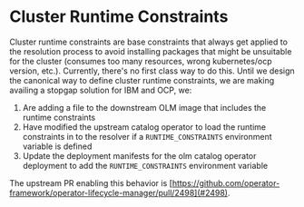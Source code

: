 # Cluster Runtime Constraints

Cluster runtime constraints are base constraints that always get applied to the resolution process to avoid installing
packages that might be unsuitable for the cluster (consumes too many resources, wrong kubernetes/ocp version, etc.). 
Currently, there's no first class way to do this. Until we design the canonical way to define
cluster runtime constraints, we are making availing a stopgap solution for IBM and OCP, we:
  1. Are adding a file to the downstream OLM image that includes the runtime constraints
  2. Have modified the upstream catalog operator to load the runtime constraints in to the resolver if a `RUNTIME_CONSTRAINTS` environment variable is defined
  3. Update the deployment manifests for the olm catalog operator deployment to add the `RUNTIME_CONSTRAINTS` environment variable

The upstream PR enabling this behavior is [https://github.com/operator-framework/operator-lifecycle-manager/pull/2498](#2498).

